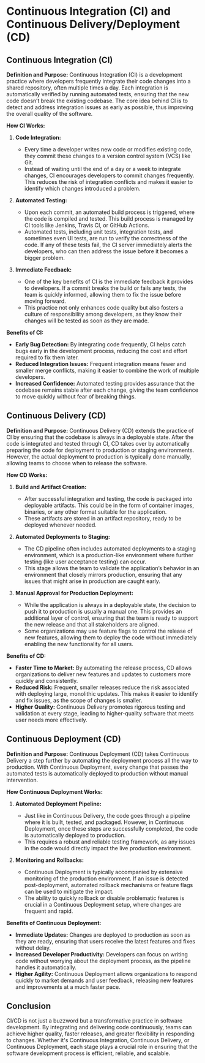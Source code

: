 # Continuous Integration (CI) and Continuous Delivery/Deployment (CD)

## Continuous Integration (CI)

**Definition and Purpose:**
Continuous Integration (CI) is a development practice where developers frequently integrate their code changes into a shared repository, often multiple times a day. Each integration is automatically verified by running automated tests, ensuring that the new code doesn’t break the existing codebase. The core idea behind CI is to detect and address integration issues as early as possible, thus improving the overall quality of the software.

**How CI Works:**

1. **Code Integration:**

   - Every time a developer writes new code or modifies existing code, they commit these changes to a version control system (VCS) like Git.
   - Instead of waiting until the end of a day or a week to integrate changes, CI encourages developers to commit changes frequently. This reduces the risk of integration conflicts and makes it easier to identify which changes introduced a problem.

2. **Automated Testing:**

   - Upon each commit, an automated build process is triggered, where the code is compiled and tested. This build process is managed by CI tools like Jenkins, Travis CI, or GitHub Actions.
   - Automated tests, including unit tests, integration tests, and sometimes even UI tests, are run to verify the correctness of the code. If any of these tests fail, the CI server immediately alerts the developers, who can then address the issue before it becomes a bigger problem.

3. **Immediate Feedback:**
   - One of the key benefits of CI is the immediate feedback it provides to developers. If a commit breaks the build or fails any tests, the team is quickly informed, allowing them to fix the issue before moving forward.
   - This practice not only enhances code quality but also fosters a culture of responsibility among developers, as they know their changes will be tested as soon as they are made.

**Benefits of CI:**

- **Early Bug Detection:** By integrating code frequently, CI helps catch bugs early in the development process, reducing the cost and effort required to fix them later.
- **Reduced Integration Issues:** Frequent integration means fewer and smaller merge conflicts, making it easier to combine the work of multiple developers.
- **Increased Confidence:** Automated testing provides assurance that the codebase remains stable after each change, giving the team confidence to move quickly without fear of breaking things.

## Continuous Delivery (CD)

**Definition and Purpose:**
Continuous Delivery (CD) extends the practice of CI by ensuring that the codebase is always in a deployable state. After the code is integrated and tested through CI, CD takes over by automatically preparing the code for deployment to production or staging environments. However, the actual deployment to production is typically done manually, allowing teams to choose when to release the software.

**How CD Works:**

1. **Build and Artifact Creation:**

   - After successful integration and testing, the code is packaged into deployable artifacts. This could be in the form of container images, binaries, or any other format suitable for the application.
   - These artifacts are stored in an artifact repository, ready to be deployed whenever needed.

2. **Automated Deployments to Staging:**

   - The CD pipeline often includes automated deployments to a staging environment, which is a production-like environment where further testing (like user acceptance testing) can occur.
   - This stage allows the team to validate the application’s behavior in an environment that closely mirrors production, ensuring that any issues that might arise in production are caught early.

3. **Manual Approval for Production Deployment:**
   - While the application is always in a deployable state, the decision to push it to production is usually a manual one. This provides an additional layer of control, ensuring that the team is ready to support the new release and that all stakeholders are aligned.
   - Some organizations may use feature flags to control the release of new features, allowing them to deploy the code without immediately enabling the new functionality for all users.

**Benefits of CD:**

- **Faster Time to Market:** By automating the release process, CD allows organizations to deliver new features and updates to customers more quickly and consistently.
- **Reduced Risk:** Frequent, smaller releases reduce the risk associated with deploying large, monolithic updates. This makes it easier to identify and fix issues, as the scope of changes is smaller.
- **Higher Quality:** Continuous Delivery promotes rigorous testing and validation at every stage, leading to higher-quality software that meets user needs more effectively.

## Continuous Deployment (CD)

**Definition and Purpose:**
Continuous Deployment (CD) takes Continuous Delivery a step further by automating the deployment process all the way to production. With Continuous Deployment, every change that passes the automated tests is automatically deployed to production without manual intervention.

**How Continuous Deployment Works:**

1. **Automated Deployment Pipeline:**

   - Just like in Continuous Delivery, the code goes through a pipeline where it is built, tested, and packaged. However, in Continuous Deployment, once these steps are successfully completed, the code is automatically deployed to production.
   - This requires a robust and reliable testing framework, as any issues in the code would directly impact the live production environment.

2. **Monitoring and Rollbacks:**
   - Continuous Deployment is typically accompanied by extensive monitoring of the production environment. If an issue is detected post-deployment, automated rollback mechanisms or feature flags can be used to mitigate the impact.
   - The ability to quickly rollback or disable problematic features is crucial in a Continuous Deployment setup, where changes are frequent and rapid.

**Benefits of Continuous Deployment:**

- **Immediate Updates:** Changes are deployed to production as soon as they are ready, ensuring that users receive the latest features and fixes without delay.
- **Increased Developer Productivity:** Developers can focus on writing code without worrying about the deployment process, as the pipeline handles it automatically.
- **Higher Agility:** Continuous Deployment allows organizations to respond quickly to market demands and user feedback, releasing new features and improvements at a much faster pace.

## Conclusion

CI/CD is not just a buzzword but a transformative practice in software development. By integrating and delivering code continuously, teams can achieve higher quality, faster releases, and greater flexibility in responding to changes. Whether it's Continuous Integration, Continuous Delivery, or Continuous Deployment, each stage plays a crucial role in ensuring that the software development process is efficient, reliable, and scalable.
